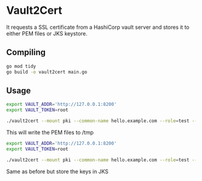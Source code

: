 # Vault2Cert

It requests a SSL certificate from a HashiCorp vault server and stores it to either PEM files or JKS keystore.

## Compiling

```sh
go mod tidy
go build -o vault2cert main.go
```

## Usage


```bash
export VAULT_ADDR='http://127.0.0.1:8200'
export VAULT_TOKEN=root

./vault2cert --mount pki --common-name hello.example.com --role=test --write-to /tmp
```

This will write the PEM files to /tmp

```bash
export VAULT_ADDR='http://127.0.0.1:8200'
export VAULT_TOKEN=root

./vault2cert --mount pki --common-name hello.example.com --role=test --jks /tmp/hello.jks --jkspassword=changeme
```

Same as before but store the keys in JKS
